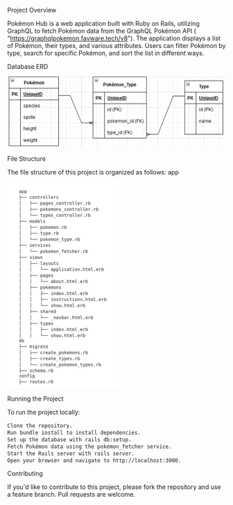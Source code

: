 Project Overview

Pokémon Hub is a web application built with Ruby on Rails, utilizing GraphQL to fetch Pokémon data from the GraphQL Pokémon API ( "https://graphqlpokemon.favware.tech/v8"). The application displays a list of Pokémon, their types, and various attributes. Users can filter Pokémon by type, search for specific Pokémon, and sort the list in different ways.

Database ERD

![alt text](image-3.png)

File Structure

The file structure of this project is organized as follows:
app

![alt text](image-4.png)

Running the Project

To run the project locally:

    Clone the repository.
    Run bundle install to install dependencies.
    Set up the database with rails db:setup.
    Fetch Pokémon data using the pokemon_fetcher service.
    Start the Rails server with rails server.
    Open your browser and navigate to http://localhost:3000.

Contributing

If you'd like to contribute to this project, please fork the repository and use a feature branch. Pull requests are welcome.


